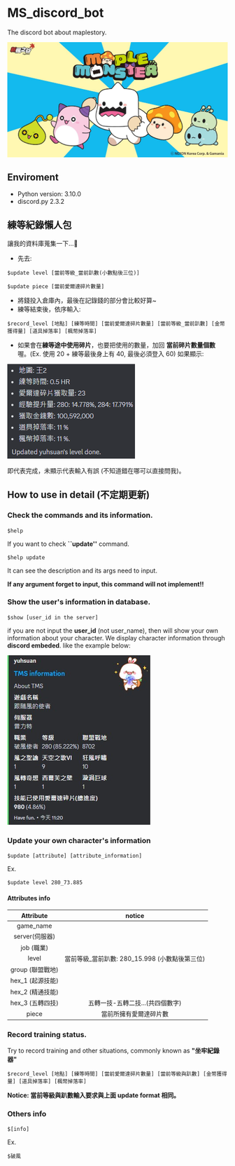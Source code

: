 # MS_discord_bot
The discord bot about maplestory.

![image](https://github.com/YuHsuan87/MS_discord_bot/blob/main/readmd_pic/maplemonster.jpg)

## Enviroment
- Python version: 3.10.0
- discord.py 2.3.2

## 練等紀錄懶人包
讓我的資料庫蒐集一下...🙏
- 先去:
```
$update level [當前等級_當前趴數(小數點後三位)]
```
```
$update piece [當前愛爾達碎片數量]
```
- 將錢投入倉庫內，最後在記錄錢的部分會比較好算~
- 練等結束後，依序輸入:
```
$record_level [地點] [練等時間] [當前愛爾達碎片數量] [當前等級_當前趴數] [金幣獲得量] [道具掉落率] [楓幣掉落率]
```
- 如果會在**練等途中使用碎片**，也要把使用的數量，加回 **當前碎片數量個數** 喔。(Ex. 使用 20 + 練等最後身上有 40, 最後必須登入 60)
如果顯示:

![image](https://github.com/YuHsuan87/MS_discord_bot/blob/main/readmd_pic/readmd_1.png)

即代表完成，未顯示代表輸入有誤 (不知道錯在哪可以直接問我)。

## How to use in detail (不定期更新)
### Check the commands and its information.
```
$help
```
If you want to check **``update''** command.
```
$help update
```
It can see the description and its args need to input.

**If any argument forget to input, this command will not implement!!**

### Show the user's information in database.
```
$show [user_id in the server]
```
if you are not input the **user_id** (not user_name), then will show your own information about your character.
We display character information through **discord embeded**.
like the example below:

![image](https://github.com/YuHsuan87/MS_discord_bot/blob/main/readmd_pic/readmd_2.jpg)

### Update your own character's information
```
$update [attribute] [attribute_information]
```
Ex.
```
$update level 280_73.885
```
#### Attributes info
|     Attribute      |                     notice                     |
|:------------------:|:----------------------------------------------:|
|     game_name      |                                                |
|   server(伺服器)   |                                                |
|     job (職業)     |                                                |
|       level        | 當前等級_當前趴數: 280_15.998 (小數點後第三位) |
|  group (聯盟戰地)  |                                                |
| hex_1  (起源技能)  |                                                |
| hex_2  (精通技能)  |                                                |
| hex_3   (五轉四技) |        五轉一技-五轉二技...(共四個數字)        |
|       piece        |             當前所擁有愛爾達碎片數             |

### Record training status.
Try to record training and other situations, commonly known as **"坐牢紀錄器"**
```
$record_level [地點] [練等時間] [當前愛爾達碎片數量] [當前等級與趴數] [金幣獲得量] [道具掉落率] [楓幣掉落率]
```
**Notice: 當前等級與趴數輸入要求與上面 update format 相同。**

### Others info
```
$[info]
```
Ex.
```
$破風
```


